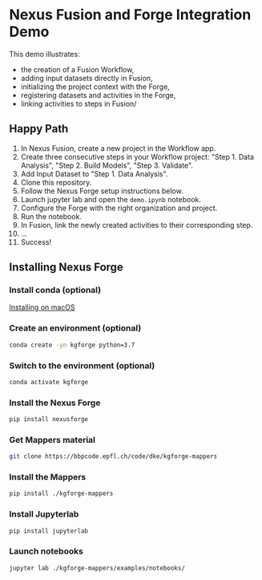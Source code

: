 # Nexus Fusion and Forge Integration Demo

This demo illustrates:

- the creation of a Fusion Workflow,
- adding input datasets directly in Fusion,
- initializing the project context with the Forge,
- registering datasets and activities in the Forge,
- linking activities to steps in Fusion/

## Happy Path

1. In Nexus Fusion, create a new project in the Workflow app.
2. Create three consecutive steps in your Workflow project: "Step 1. Data Analysis", "Step 2. Build Models", "Step 3. Validate".
3. Add Input Dataset to "Step 1. Data Analysis".
4. Clone this repository.
5. Follow the Nexus Forge setup instructions below.
6. Launch jupyter lab and open the `demo.ipynb` notebook.
7. Configure the Forge with the right organization and project.
8. Run the notebook.
9. In Fusion, link the newly created activities to their corresponding step.
10. ...
11. Success!

## Installing Nexus Forge

### Install conda (optional)

[Installing on macOS](https://docs.conda.io/projects/conda/en/latest/user-guide/install/macos.html)

### Create an environment (optional)

```bash
conda create -yn kgforge python=3.7
```

### Switch to the environment (optional)

```bash
conda activate kgforge
```

### Install the Nexus Forge

```bash
pip install nexusforge
```

### Get Mappers material

```bash
git clone https://bbpcode.epfl.ch/code/dke/kgforge-mappers
```

### Install the Mappers

```bash
pip install ./kgforge-mappers
```

### Install Jupyterlab

```bash
pip install jupyterlab
```

### Launch notebooks

```bash
jupyter lab ./kgforge-mappers/examples/notebooks/
```
